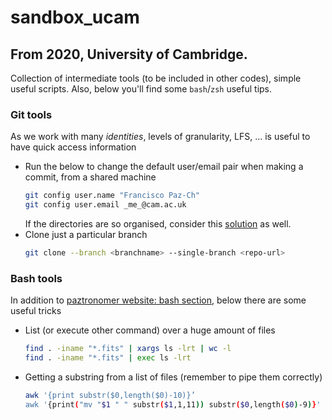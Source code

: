 # sandbox_ucam
## From 2020, University of Cambridge. 

Collection of intermediate tools (to be included in other codes), simple useful scripts. Also, below you'll find some `bash`/`zsh` useful tips.

### Git tools
As we work with many *identities*, levels of granularity, LFS, ... is useful to have quick access information

- Run the below to change the default user/email pair when making a commit, from a shared machine
  ```bash
  git config user.name "Francisco Paz-Ch"
  git config user.email _me_@cam.ac.uk
  ```
  If the directories are so organised, consider this [solution](https://www.freecodecamp.org/news/how-to-handle-multiple-git-configurations-in-one-machine/) as well.
- Clone just a particular branch
  ```bash
  git clone --branch <branchname> --single-branch <repo-url>
  ```


### Bash tools
In addition to [paztronomer website: bash section](https://sites.google.com/view/paztronomer/blog/advanced/bash-examples?authuser=0), 
below there are some useful tricks

- List (or execute other command) over a huge amount of files
  ```bash 
  find . -iname "*.fits" | xargs ls -lrt | wc -l
  find . -iname "*.fits" | exec ls -lrt 
  ```
- Getting a substring from a list of files (remember to pipe them correctly)
  ```bash
  awk '{print substr($0,length($0)-10)}’
  awk '{print("mv "$1 " " substr($1,1,11)) substr($0,length($0)-9)}'
  ```
